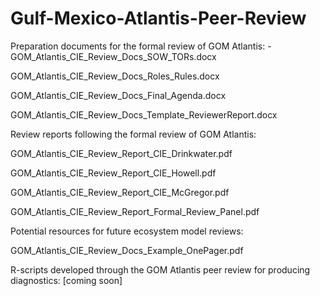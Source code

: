 # Gulf-Mexico-Atlantis-Peer-Review

Preparation documents for the formal review of GOM Atlantis:
-GOM_Atlantis_CIE_Review_Docs_SOW_TORs.docx

GOM_Atlantis_CIE_Review_Docs_Roles_Rules.docx

GOM_Atlantis_CIE_Review_Docs_Final_Agenda.docx

GOM_Atlantis_CIE_Review_Docs_Template_ReviewerReport.docx


Review reports following the formal review of GOM Atlantis:

GOM_Atlantis_CIE_Review_Report_CIE_Drinkwater.pdf

GOM_Atlantis_CIE_Review_Report_CIE_Howell.pdf

GOM_Atlantis_CIE_Review_Report_CIE_McGregor.pdf

GOM_Atlantis_CIE_Review_Report_Formal_Review_Panel.pdf


Potential resources for future ecosystem model reviews:

GOM_Atlantis_CIE_Review_Docs_Example_OnePager.pdf


R-scripts developed through the GOM Atlantis peer review for producing diagnostics:
[coming soon]
